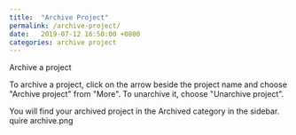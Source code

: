 ```yaml
---
title:  "Archive Project"
permalink: /archive-project/
date:   2019-07-12 16:50:00 +0800
categories: archive project
---
```

Archive a project

To archive a project, click on the arrow beside the project name and choose "Archive project" from "More". To unarchive it, choose "Unarchive project".

You will find your archived project in the Archived category in the sidebar.
quire archive.png

